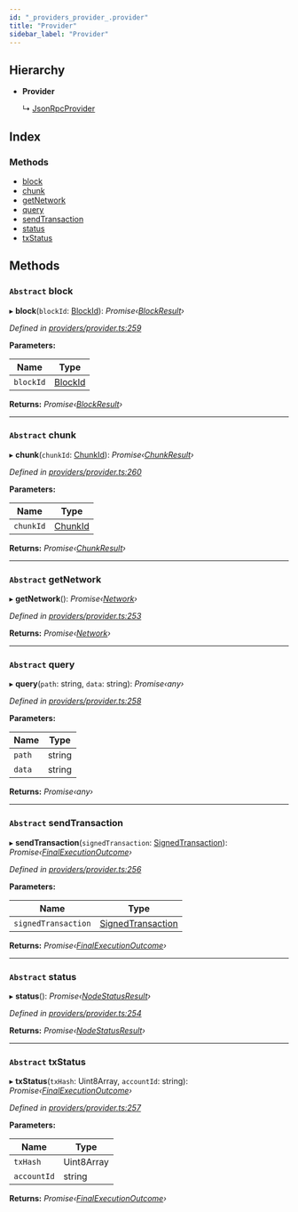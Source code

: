 ```yaml
---
id: "_providers_provider_.provider"
title: "Provider"
sidebar_label: "Provider"
---
```


## Hierarchy

* **Provider**

  ↳ [JsonRpcProvider](_providers_json_rpc_provider_.jsonrpcprovider.md)

## Index

### Methods

* [block](_providers_provider_.provider.md#abstract-block)
* [chunk](_providers_provider_.provider.md#abstract-chunk)
* [getNetwork](_providers_provider_.provider.md#abstract-getnetwork)
* [query](_providers_provider_.provider.md#abstract-query)
* [sendTransaction](_providers_provider_.provider.md#abstract-sendtransaction)
* [status](_providers_provider_.provider.md#abstract-status)
* [txStatus](_providers_provider_.provider.md#abstract-txstatus)

## Methods

### `Abstract` block

▸ **block**(`blockId`: [BlockId](../modules/_providers_provider_.md#blockid)): *Promise‹[BlockResult](../interfaces/_providers_provider_.blockresult.md)›*

*Defined in [providers/provider.ts:259](https://github.com/nearprotocol/nearlib/blob/b8cdef5/src.ts/providers/provider.ts#L259)*

**Parameters:**

Name | Type |
------ | ------ |
`blockId` | [BlockId](../modules/_providers_provider_.md#blockid) |

**Returns:** *Promise‹[BlockResult](../interfaces/_providers_provider_.blockresult.md)›*

___

### `Abstract` chunk

▸ **chunk**(`chunkId`: [ChunkId](../modules/_providers_provider_.md#chunkid)): *Promise‹[ChunkResult](../interfaces/_providers_provider_.chunkresult.md)›*

*Defined in [providers/provider.ts:260](https://github.com/nearprotocol/nearlib/blob/b8cdef5/src.ts/providers/provider.ts#L260)*

**Parameters:**

Name | Type |
------ | ------ |
`chunkId` | [ChunkId](../modules/_providers_provider_.md#chunkid) |

**Returns:** *Promise‹[ChunkResult](../interfaces/_providers_provider_.chunkresult.md)›*

___

### `Abstract` getNetwork

▸ **getNetwork**(): *Promise‹[Network](../interfaces/_utils_network_.network.md)›*

*Defined in [providers/provider.ts:253](https://github.com/nearprotocol/nearlib/blob/b8cdef5/src.ts/providers/provider.ts#L253)*

**Returns:** *Promise‹[Network](../interfaces/_utils_network_.network.md)›*

___

### `Abstract` query

▸ **query**(`path`: string, `data`: string): *Promise‹any›*

*Defined in [providers/provider.ts:258](https://github.com/nearprotocol/nearlib/blob/b8cdef5/src.ts/providers/provider.ts#L258)*

**Parameters:**

Name | Type |
------ | ------ |
`path` | string |
`data` | string |

**Returns:** *Promise‹any›*

___

### `Abstract` sendTransaction

▸ **sendTransaction**(`signedTransaction`: [SignedTransaction](_transaction_.signedtransaction.md)): *Promise‹[FinalExecutionOutcome](../interfaces/_providers_provider_.finalexecutionoutcome.md)›*

*Defined in [providers/provider.ts:256](https://github.com/nearprotocol/nearlib/blob/b8cdef5/src.ts/providers/provider.ts#L256)*

**Parameters:**

Name | Type |
------ | ------ |
`signedTransaction` | [SignedTransaction](_transaction_.signedtransaction.md) |

**Returns:** *Promise‹[FinalExecutionOutcome](../interfaces/_providers_provider_.finalexecutionoutcome.md)›*

___

### `Abstract` status

▸ **status**(): *Promise‹[NodeStatusResult](../interfaces/_providers_provider_.nodestatusresult.md)›*

*Defined in [providers/provider.ts:254](https://github.com/nearprotocol/nearlib/blob/b8cdef5/src.ts/providers/provider.ts#L254)*

**Returns:** *Promise‹[NodeStatusResult](../interfaces/_providers_provider_.nodestatusresult.md)›*

___

### `Abstract` txStatus

▸ **txStatus**(`txHash`: Uint8Array, `accountId`: string): *Promise‹[FinalExecutionOutcome](../interfaces/_providers_provider_.finalexecutionoutcome.md)›*

*Defined in [providers/provider.ts:257](https://github.com/nearprotocol/nearlib/blob/b8cdef5/src.ts/providers/provider.ts#L257)*

**Parameters:**

Name | Type |
------ | ------ |
`txHash` | Uint8Array |
`accountId` | string |

**Returns:** *Promise‹[FinalExecutionOutcome](../interfaces/_providers_provider_.finalexecutionoutcome.md)›*
